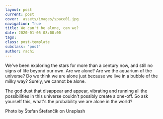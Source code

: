 ```yaml
---
layout: post
current: post
cover:  assets/images/space01.jpg
navigation: True
title: We can't be alone, can we?
date: 2020-01-05 08:00:00
tags: 
class: post-template
subclass: 'post'
author: rachi
---
```


We've been exploring the stars for more than a century now, and still no signs of life beyond our own. Are we alone? Are we the aquarium of the universe? Do we think we are alone just because we live in a bubble of the milky way? Surely, we cannot be alone. 

The god dust that disappear and appear, vibrating and running all the possibilities in this universe couldn't possibly create a one-off. So ask yourself this, what's the probability we are alone in the world? 

Photo by Štefan Štefančík on Unsplash
